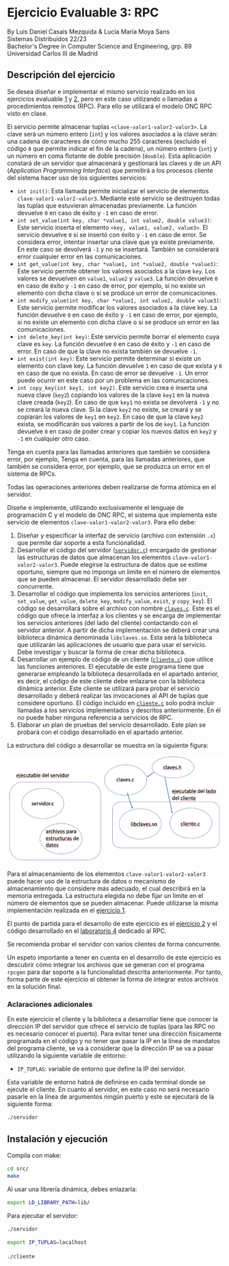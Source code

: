 # Ejercicio Evaluable 3: RPC
By Luis Daniel Casais Mezquida & Lucía María Moya Sans  
Sistemas Distribuídos 22/23  
Bachelor's Degree in Computer Science and Engineering, grp. 89  
Universidad Carlos III de Madrid

## Descripción del ejercicio
Se desea diseñar e implementar el mismo servicio realizado en los ejercicios evaluable [1](https://github.com/ldcas-uc3m/SSDD-Ex1) y [2](https://github.com/ldcas-uc3m/SSDD-Ex2), pero en este caso utilizando o llamadas a procedimientos remotos (RPC). Para ello se utilizará el modelo ONC RPC visto en clase.  


El servicio permite almacenar tuplas `<clave-valor1-valor2-valor3>`. La clave será un número entero (`int`) y los valores asociados a la clave serán: una cadena de caracteres de cómo mucho 255 caracteres (excluido el código `0` que permite indicar el fin de la cadena), un número entero (`int`) y un número en coma flotante de doble precisión (`double`). Esta aplicación constará de un servidor que almacenará y gestionará las claves y de un API (_Application Programming Interface_) que permitirá a los procesos cliente del sistema hacer uso de los siguientes servicios:


- `int init()`: Esta llamada permite inicializar el servicio de elementos `clave-valor1-valor2-valor3`. Mediante este servicio se destruyen todas las tuplas que estuvieran almacenadas previamente. La función devuelve `0` en caso de éxito y `-1` en caso de error.
- `int set_value(int key, char *value1, int value2, double value3)`: Este servicio inserta el elemento `<key, value1, value2, value3>`. El servicio devuelve `0` si se insertó con éxito y `-1` en caso de error. Se considera error, intentar insertar una clave que ya existe previamente. En este caso se devolverá `-1` y no se insertará. También se considerará error cualquier error en las comunicaciones.
- `int get_value(int key, char *value1, int *value2, double *value3)`: Este servicio permite obtener los valores asociados a la clave `key`. Los valores se devuelven en `value1`, `value2` y `value3`. La función devuelve `0` en caso de éxito y `-1` en caso de error, por ejemplo, si no existe un elemento con dicha clave o si se produce un error de comunicaciones.
- `int modify_value(int key, char *value1, int value2, double value3)`: Este servicio permite modificar los valores asociados a la clave key. La función devuelve `0` en caso de éxito y `-1` en caso de error, por ejemplo, si no existe un elemento con dicha clave o si se produce un error en las comunicaciones.
- `int delete_key(int key)`: Este servicio permite borrar el elemento cuya clave es `key`. La función devuelve `0` en caso de éxito y `-1` en caso de error. En caso de que la clave no exista también se devuelve `-1`.
- `int exist(int key)`: Este servicio permite determinar si existe un elemento con clave key. La función devuelve `1` en caso de que exista y `0` en caso de que no exista. En caso de error se devuelve `-1`. Un error puede ocurrir en este caso por un problema en las comunicaciones.
- `int copy_key(int key1, int key2)`. Este servicio crea e inserta una nueva clave (`key2`) copiando los valores de la clave `key1` en la nueva clave creada (`key2`). En caso de que `key1` no exista se devolverá `-1` y no se creará la nueva clave. Si la clave `key2` no existe, se creará y se copiarán los valores de `key1` en `key2`. En caso de que la clave `key2` exista, se modificarán sus valores a partir de los de `key1`. La función devuelve `0` en caso de poder crear y copiar los nuevos datos en `key2` y `-1` en cualquier otro caso.

Tenga en cuenta para las llamadas anteriores que también se considera error, por ejemplo, Tenga en cuenta, para las llamadas anteriores, que también se considera error, por ejemplo, que se produzca un error en el sistema de RPCs.  

Todas las operaciones anteriores deben realizarse de forma atómica en el servidor.  

Diseñe e implemente, utilizando exclusivamente el lenguaje de programación C y el modelo de ONC RPC, el sistema que implementa este servicio de elementos `clave-valor1-valor2-valor3`. Para ello debe:
1. Diseñar y especificar la interfaz de servicio (archivo con extensión `.x`) que permite dar soporte a esta funcionalidad.
2. Desarrollar el código del servidor ([`servidor.c`](src/servidor.c)) encargado de gestionar las estructuras de datos que almacenan los elementos `clave-valor1-valor2-valor3`. Puede elegirse la estructura de datos que se estime oportuno, siempre que no imponga un límite en el número de elementos que se pueden almacenar. El servidor desarrollado debe ser concurrente.
3. Desarrollar el código que implementa los servicios anteriores (`init`, `set_value`, `get_value`, `delete_key`, `modify_value`, `exist`, y `copy_key`). El código se desarrollará sobre el archivo con nombre [`claves.c`](src/lib/claves.c). Este es el código que ofrece la interfaz a los clientes y se encarga de implementar los servicios anteriores (del lado del cliente) contactando con el servidor anterior. A partir de dicha implementación se deberá crear una biblioteca dinámica denominada `libclaves.so`. Esta será la biblioteca que utilizarán las aplicaciones de usuario que para usar el servicio. Debe investigar y buscar la forma de crear dicha biblioteca.
4. Desarrollar un ejemplo de código de un cliente ([`cliente.c`](src/cliente.c)) que utilice las funciones anteriores. El ejecutable de este programa tiene que generarse empleando la biblioteca desarrollada en el apartado anterior, es decir, el código de este cliente debe enlazarse con la biblioteca dinámica anterior. Este cliente se utilizará para probar el servicio desarrollado y deberá realizar las invocaciones al API de tuplas que considere oportuno. El código incluido en [`cliente.c`](src/cliente.c) solo podrá incluir llamadas a los servicios implementados y descritos anteriormente. En él no puede
haber ninguna referencia a servicios de RPC.
5. Elaborar un plan de pruebas del servicio desarrollado. Este plan se probará con el código desarrollado en el apartado anterior.

La estructura del código a desarrollar se muestra en la siguiente figura:  

![architecture_schema](img/fig1.png)

Para el almacenamiento de los elementos `clave-valor1-valor2-valor3` puede hacer uso de la estructura de datos o mecanismo de almacenamiento que considere más adecuado, el cual describirá en la memoria entregada. La estructura elegida no debe fijar un límite en el número de elementos que se pueden almacenar. Puede utilizarse la misma implementación realizada en el [ejercicio 1](https://github.com/ldcas-uc3m/SSDD-Ex1).  

El punto de partida para el desarrollo de este ejercicio es el [ejercicio 2](https://github.com/ldcas-uc3m/SSDD-Ex2) y el código desarrollado en el [laboratorio 4](https://github.com/ldcas-uc3m/SSDD-Labs/tree/main/lab4) dedicado al RPC.  

Se recomienda probar el servidor con varios clientes de forma concurrente.  

Un espeto importante a tener en cuenta en el desarrollo de este ejercicio es descubrir cómo integrar los archivos que se generan con el programa `rpcgen` para dar soporte a la funcionalidad descrita anteriormente. Por tanto, forma parte de este ejercicio el obtener la forma de integrar estos archivos en la solución final.

### Aclaraciones adicionales

En este ejercicio el cliente y la biblioteca a desarrollar tiene que conocer la dirección IP del servidor que ofrece el servicio de tuplas (para las RPC no es necesario conocer el puerto). Para evitar tener una dirección físicamente programada en el código y no tener que pasar la IP en la línea de mandatos del programa cliente, se va a considerar que la dirección IP se va a pasar utilizando la siguiente variable de entorno:
- `IP_TUPLAS`: variable de entorno que define la IP del servidor.

Esta variable de entorno habrá de definirse en cada terminal donde se ejecute el cliente. En cuanto al servidor, en este caso no será necesario pasarle en la línea de argumentos ningún puerto y este se ejecutará de la siguiente forma:

```bash
./servidor
```


## Instalación y ejecución

Compila con make:
```bash
cd src/
make
```

Al usar una librería dinámica, debes enlazarla:
```bash
export LD_LIBRARY_PATH=lib/
```

Para ejecutar el servidor:
```bash
./servidor
```

```bash
export IP_TUPLAS=localhost

./cliente
```
